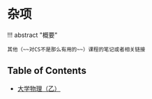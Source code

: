 # 杂项

!!! abstract "概要"

    其他（~~对CS不是那么有用的~~）课程的笔记或者相关链接

## Table of Contents

+ [大学物理（乙）](physics/index.md)